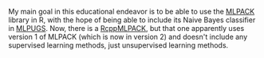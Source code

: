 My main goal in this educational endeavor is to be able to use the [MLPACK](http://www.mlpack.org/) library in R, with the hope of being able to include its Naive Bayes classifier in [MLPUGS](https://cran.r-project.org/package=MLPUGS). Now, there is a [RcppMLPACK](https://cran.r-project.org/package=RcppMLPACK), but that one apparently uses version 1 of MLPACK (which is now in version 2) and doesn't include any supervised learning methods, just unsupervised learning methods.
